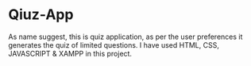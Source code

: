 # Qiuz-App
As name suggest, this is quiz application, as per the user preferences it generates the quiz of limited questions.
I have used HTML, CSS, JAVASCRIPT & XAMPP in this project.
